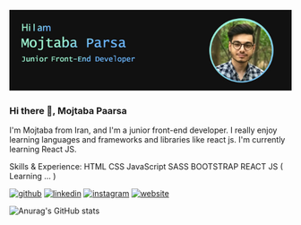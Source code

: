 
![Junior Front-End Developer](https://github.com/mojtabapaarsa/mojtabapaarsa/blob/main/banner.jpg)
### Hi there 👋, Mojtaba Paarsa
 
I'm Mojtaba from Iran, and I'm a junior front-end developer. I really enjoy learning languages and frameworks and libraries like react js. I'm currently learning React JS.

Skills & Experience:
HTML 
CSS
JavaScript 
SASS
BOOTSTRAP
REACT JS ( Learning ... )


[<img src='https://cdn.jsdelivr.net/npm/simple-icons@3.0.1/icons/github.svg' alt='github' height='40'>](https://github.com/mojtabapaarsa)  [<img src='https://cdn.jsdelivr.net/npm/simple-icons@3.0.1/icons/linkedin.svg' alt='linkedin' height='40'>](https://www.linkedin.com/in/mojtabaparsa/)  [<img src='https://cdn.jsdelivr.net/npm/simple-icons@3.0.1/icons/instagram.svg' alt='instagram' height='40'>](https://www.instagram.com/mojtabadeveloper/)  [<img src='https://cdn.jsdelivr.net/npm/simple-icons@3.0.1/icons/icloud.svg' alt='website' height='40'>](http://mojtabaparsa.ir)  

![Anurag's GitHub stats](https://github-readme-stats.vercel.app/api?username=mojtabapaarsa&show_icons=true)
